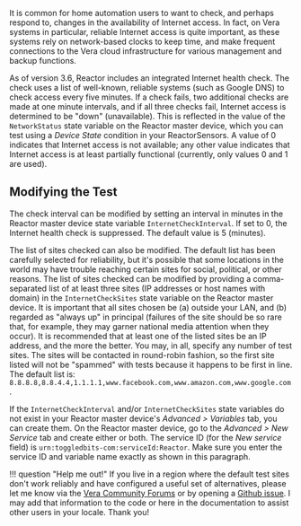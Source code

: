 It is common for home automation users to want to check, and perhaps respond to, changes in the availability of Internet access. In fact, on Vera systems in particular, reliable Internet access is quite important, as these systems rely on network-based clocks to keep time, and make frequent connections to the Vera cloud infrastructure for various management and backup functions.

As of version 3.6, Reactor includes an integrated Internet health check. The check uses a list of well-known, reliable systems (such as Google DNS) to check access every five minutes. If a check fails, two additional checks are made at one minute intervals, and if all three checks fail, Internet access is determined to be "down" (unavailable). This is reflected in the value of the `NetworkStatus` state variable on the Reactor master device, which you can test using a *Device State* condition in your ReactorSensors. A value of 0 indicates that Internet access is not available; any other value indicates that Internet access is at least partially functional (currently, only values 0 and 1 are used).

## Modifying the Test

The check interval can be modified by setting an interval in minutes in the Reactor master device state variable `InternetCheckInterval`. If set to 0, the Internet health check is suppressed. The default value is 5 (minutes).

The list of sites checked can also be modified. The default list has been carefully selected for reliability, but it's possible that some locations in the world may have trouble reaching certain sites for social, political, or other reasons. The list of sites checked can be modified by providing a comma-separated list of at least three sites (IP addresses or host names with domain) in the `InternetCheckSites` state variable on the Reactor master device. It is important that all sites chosen be (a) outside your LAN, and (b) regarded as "always up" in principal (failures of the site should be so rare that, for example, they may garner national media attention when they occur). It is recommended that at least one of the listed sites be an IP address, and the more the better. You may, in all, specify any number of test sites. The sites will be contacted in round-robin fashion, so the first site listed will not be "spammed" with tests because it happens to be first in line. The default list is: `8.8.8.8,8.8.4.4,1.1.1.1,www.facebook.com,www.amazon.com,www.google.com`.

If the `InternetCheckInterval` and/or `InternetCheckSites` state variables do not exist in your Reactor master device's *Advanced > Variables* tab, you can create them. On the Reactor master device, go to the *Advanced > New Service* tab and create either or both. The service ID (for the *New service* field) is `urn:toggledbits-com:serviceId:Reactor`. Make sure you enter the service ID and variable name exactly as shown in this paragraph.

!!! question "Help me out!"
    If you live in a region where the default test sites don't work reliably and have configured a useful set of alternatives, please let me know via the [Vera Community Forums](https://community.getvera.com/c/plugins-and-plugin-development/reactor/) or by opening a [Github issue](https://github.com/toggledbits/Reactor/issues). I may add that information to the code or here in the documentation to assist other users in your locale. Thank you!